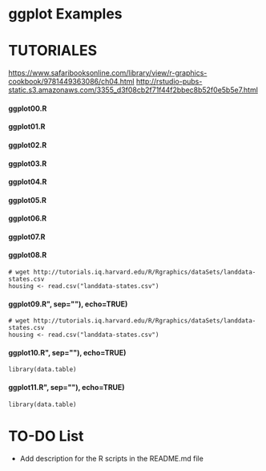 ggplot Examples
=======


# TUTORIALES
https://www.safaribooksonline.com/library/view/r-graphics-cookbook/9781449363086/ch04.html
http://rstudio-pubs-static.s3.amazonaws.com/3355_d3f08cb2f71f44f2bbec8b52f0e5b5e7.html


#### ggplot00.R
#### ggplot01.R
#### ggplot02.R
#### ggplot03.R
#### ggplot04.R
#### ggplot05.R
#### ggplot06.R
#### ggplot07.R
#### ggplot08.R
```
# wget http://tutorials.iq.harvard.edu/R/Rgraphics/dataSets/landdata-states.csv
housing <- read.csv("landdata-states.csv")
```
#### ggplot09.R", sep=""), echo=TRUE)
```
# wget http://tutorials.iq.harvard.edu/R/Rgraphics/dataSets/landdata-states.csv
housing <- read.csv("landdata-states.csv")
```
#### ggplot10.R", sep=""), echo=TRUE)
```
library(data.table)
```
#### ggplot11.R", sep=""), echo=TRUE)
```
library(data.table)
```


# TO-DO List
* Add description for the R scripts  in the README.md file
